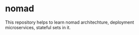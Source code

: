 # nomad
This repository helps to learn nomad architechture, deployment microservices, stateful sets in it. 
